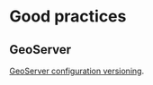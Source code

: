 # Good practices

## GeoServer

[GeoServer configuration versioning](good_practices/geoserver_data_dir_versioning.md).